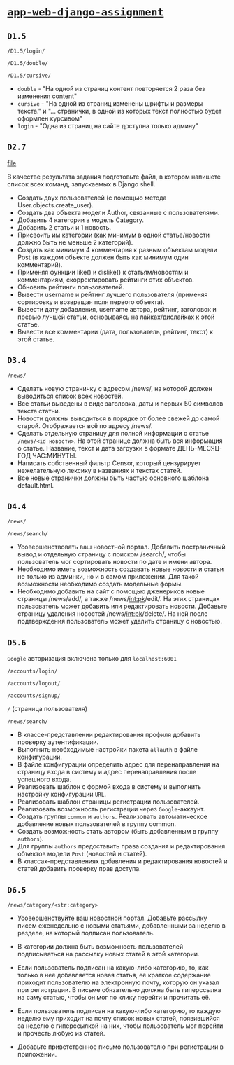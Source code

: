# [`app-web-django-assignment`][repo]

<!-- internal links -->

<!-- external links -->
[repo]: https://github.com/shishifubing-com/app-web-django-assignment


## `D1.5`

`/D1.5/login/`

`/D1.5/double/`

`/D1.5/cursive/`

* `double` - "На одной из страниц контент повторяется 2 раза без изменения content"
* `cursive` - "На одной из страниц изменены шрифты и размеры текста." и "... странички, в одной из которых текст полностью будет оформлен курсивом"
* `login` - "Одна из страниц на сайте доступна только админу"

## `D2.7`

[file](/project/templates/flatpages/D2.7.py)

В качестве результата задания подготовьте файл, в котором напишете список всех команд, запускаемых в Django shell.

* Создать двух пользователей (с помощью метода User.objects.create_user).
* Создать два объекта модели Author, связанные с пользователями.
* Добавить 4 категории в модель Category.
* Добавить 2 статьи и 1 новость.
* Присвоить им категории (как минимум в одной статье/новости должно быть не меньше 2 категорий).
* Создать как минимум 4 комментария к разным объектам модели Post (в каждом объекте должен быть как минимум один комментарий).
* Применяя функции like() и dislike() к статьям/новостям и комментариям, скорректировать рейтинги этих объектов.
* Обновить рейтинги пользователей.
* Вывести username и рейтинг лучшего пользователя (применяя сортировку и возвращая поля первого объекта).
* Вывести дату добавления, username автора, рейтинг, заголовок и превью лучшей статьи, основываясь на лайках/дислайках к этой статье.
* Вывести все комментарии (дата, пользователь, рейтинг, текст) к этой статье.


## `D3.4`

`/news/`

* Сделать новую страничку с адресом /news/, на которой должен выводиться список всех новостей.
* Все статьи выведены в виде заголовка, даты и первых 50 символов текста статьи.
* Новости должны выводиться в порядке от более свежей до самой старой.
  Отображается всё по адресу /news/.
* Сделать отдельную страницу для полной информации о статье `/news/<id новости>`.
  На этой странице должна быть вся информация о статье.
  Название, текст и дата загрузки в формате ДЕНЬ-МЕСЯЦ-ГОД ЧАС:МИНУТЫ.
* Написать собственный фильтр Censor, который цензурирует нежелательную лексику в названиях и текстах статей.
* Все новые странички должны быть частью основного шаблона default.html.

## `D4.4`

`/news/`

`/news/search/`

* Усовершенствовать ваш новостной портал.
  Добавить постраничный вывод и отдельную страницу с поиском /search/, чтобы пользователь мог сортировать новости по дате и имени автора.
* Необходимо иметь возможность создавать новые новости и статьи не только из админки, но и в самом приложении.
  Для такой возможности необходимо создать модельные формы.
* Необходимо добавить на сайт с помощью дженериков новые страницы /news/add/, а также /news/<int:pk>/edit/.
  На этих страницах пользователь может добавить или редактировать новости.
  Добавьте страницу удаления новостей /news/<int:pk>/delete/.
  На ней после подтверждения пользователь может удалить страницу с новостью.

## `D5.6`

`Google` авторизация включена только для `localhost:6001`

`/accounts/login/`

`/accounts/logout/`

`/accounts/signup/`

`/` (страница пользователя)

`/news/search/`

* В классе-представлении редактирования профиля добавить проверку аутентификации.
* Выполнить необходимые настройки пакета `allauth` в файле конфигурации.
* В файле конфигурации определить адрес для перенаправления на страницу входа в систему и адрес перенаправления после успешного входа.
* Реализовать шаблон с формой входа в систему и выполнить настройку конфигурации `URL`.
* Реализовать шаблон страницы регистрации пользователей.
* Реализовать возможность регистрации через `Google`-аккаунт.
* Создать группы `common` и `authors`.
Реализовать автоматическое добавление новых пользователей в группу common.
* Создать возможность стать автором (быть добавленным в группу `authors`).
* Для группы `authors` предоставить права создания и редактирования объектов модели `Post` (новостей и статей).
* В классах-представлениях добавления и редактирования новостей и статей добавить проверку прав доступа.

## `D6.5`

`/news/category/<str:category>`

* Усовершенствуйте ваш новостной портал.
  Добавьте рассылку писем еженедельно с новыми статьями, добавленными за
  неделю в разделе, на который подписан пользователь.

* В категории должна быть возможность пользователей подписываться на рассылку
  новых статей в этой категории.
* Если пользователь подписан на какую-либо категорию, то, как только в неё
  добавляется новая статья, её краткое содержание приходит пользователю на
  электронную почту, которую он указал при регистрации. В письме обязательно
  должна быть гиперссылка на саму статью, чтобы он мог по клику перейти и
  прочитать её.
* Если пользователь подписан на какую-либо категорию, то каждую неделю ему
  приходит на почту список новых статей, появившийся за неделю с гиперссылкой
  на них, чтобы пользователь мог перейти и прочесть любую из статей.
* Добавьте приветственное письмо пользователю при регистрации в приложении.
